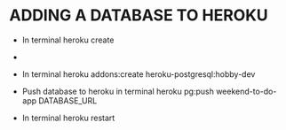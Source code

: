 # ADDING A DATABASE TO HEROKU
- In terminal
heroku create

-

- In terminal
heroku addons:create heroku-postgresql:hobby-dev

- Push database to heroku in terminal
heroku pg:push weekend-to-do-app DATABASE_URL

- In terminal
heroku restart